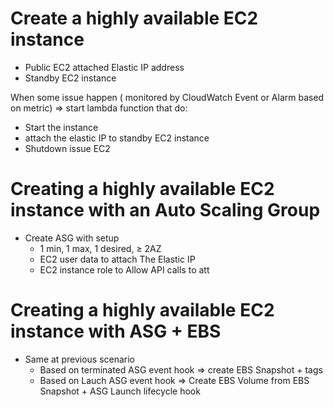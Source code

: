 # Create a highly available EC2 instance

- Public EC2 attached Elastic IP address
- Standby EC2 instance

When some issue happen ( monitored by CloudWatch Event  or Alarm based on metric) ⇒ start lambda function that do:

- Start the instance
- attach the elastic IP to standby EC2 instance
- Shutdown issue EC2

# Creating a highly available EC2 instance with an Auto Scaling Group

- Create ASG with setup
    - 1 min, 1 max, 1 desired, ≥ 2AZ
    - EC2 user data to attach The Elastic IP
    - EC2 instance role to Allow API calls to att

# Creating a highly available EC2 instance with ASG + EBS

- Same at previous scenario
    - Based on terminated ASG event hook ⇒ create EBS Snapshot + tags
    - Based on Lauch ASG event hook ⇒ Create EBS Volume from EBS Snapshot + ASG Launch lifecycle hook